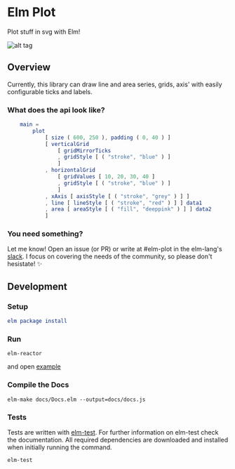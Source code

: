 # Elm Plot

Plot stuff in svg with Elm!

![alt tag](https://raw.githubusercontent.com/terezka/elm-plot/master/example.png)

## Overview

Currently, this library can draw line and area series, grids, axis' with easily configurable ticks and labels.

### What does the api look like?

```elm
    main =
		plot
			[ size ( 600, 250 ), padding ( 0, 40 ) ]
			[ verticalGrid
				[ gridMirrorTicks
				, gridStyle [ ( "stroke", "blue" ) ]
				]
			, horizontalGrid
				[ gridValues [ 10, 20, 30, 40 ]
				, gridStyle [ ( "stroke", "blue" ) ]
				]
			, xAxis [ axisStyle [ ( "stroke", "grey" ) ] ]
			, line [ lineStyle [ ( "stroke", "red" ) ] ] data1
			, area [ areaStyle [ ( "fill", "deeppink" ) ] ] data2
			]
```

### You need something?

Let me know! Open an issue (or PR) or write at #elm-plot in the elm-lang's [slack](http://elmlang.herokuapp.com). I focus on covering the needs of the community, so please don't hesistate! :sparkles:

## Development

### Setup

```elm
elm package install
```

### Run

```
elm-reactor
```

and open [example](http://localhost:8000/examples/PlotExample.elm)

### Compile the Docs

```
elm-make docs/Docs.elm --output=docs/docs.js
```

### Tests

Tests are written with [elm-test](https://github.com/elm-community/elm-test).
For further information on elm-test check the documentation.
All required dependencies are downloaded and installed when initially running the command.

```
elm-test
```
